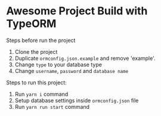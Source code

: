 # Awesome Project Build with TypeORM

Steps before run the project
1. Clone the project
2. Duplicate `ormconfig.json.example` and remove 'example'.
3. Change `type` to your database type
4. Change `username`, `password` and `database name`

Steps to run this project:

1. Run `yarn i` command
2. Setup database settings inside `ormconfig.json` file
3. Run `yarn run start` command
